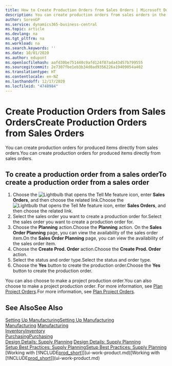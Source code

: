 ```yaml
---
title: How to Create Production Orders from Sales Orders | Microsoft Docs
description: You can create production orders from sales orders in the Sales & Marketing department.
author: SorenGP
ms.service: dynamics365-business-central
ms.topic: article
ms.devlang: na
ms.tgt_pltfrm: na
ms.workload: na
ms.search.keywords: ''
ms.date: 10/01/2020
ms.author: edupont
ms.openlocfilehash: aafd30be751440c9afd124f07ada43d57b799555
ms.sourcegitcommit: 2e7307fbe1eb3b34d0ad9356226a19409054a402
ms.translationtype: HT
ms.contentlocale: en-NZ
ms.lasthandoff: 12/17/2020
ms.locfileid: "4748984"
---
```

# <a name="create-production-orders-from-sales-orders"></a><span data-ttu-id="05093-103">Create Production Orders from Sales Orders</span><span class="sxs-lookup"><span data-stu-id="05093-103">Create Production Orders from Sales Orders</span></span>
<span data-ttu-id="05093-104">You can create production orders for produced items directly from sales orders.</span><span class="sxs-lookup"><span data-stu-id="05093-104">You can create production orders for produced items directly from sales orders.</span></span>  

## <a name="to-create-a-production-order-from-a-sales-order"></a><span data-ttu-id="05093-105">To create a production order from a sales order</span><span class="sxs-lookup"><span data-stu-id="05093-105">To create a production order from a sales order</span></span>  

1.  <span data-ttu-id="05093-106">Choose the ![Lightbulb that opens the Tell Me feature](media/ui-search/search_small.png "Tell me what you want to do") icon, enter **Sales Orders**, and then choose the related link.</span><span class="sxs-lookup"><span data-stu-id="05093-106">Choose the ![Lightbulb that opens the Tell Me feature](media/ui-search/search_small.png "Tell me what you want to do") icon, enter **Sales Orders**, and then choose the related link.</span></span>  
2.  <span data-ttu-id="05093-107">Select the sales order you want to create a production order for.</span><span class="sxs-lookup"><span data-stu-id="05093-107">Select the sales order you want to create a production order for.</span></span>  
3.  <span data-ttu-id="05093-108">Choose the **Planning** action.</span><span class="sxs-lookup"><span data-stu-id="05093-108">Choose the **Planning** action.</span></span> <span data-ttu-id="05093-109">On the **Sales Order Planning** page, you can view the availability of the sales order item.</span><span class="sxs-lookup"><span data-stu-id="05093-109">On the **Sales Order Planning** page, you can view the availability of the sales order item.</span></span>  
4.  <span data-ttu-id="05093-110">Choose the **Create Prod. Order** action.</span><span class="sxs-lookup"><span data-stu-id="05093-110">Choose the **Create Prod. Order** action.</span></span>  
5.  <span data-ttu-id="05093-111">Select the status and order type.</span><span class="sxs-lookup"><span data-stu-id="05093-111">Select the status and order type.</span></span>  
6.  <span data-ttu-id="05093-112">Choose the **Yes** button to create the production order.</span><span class="sxs-lookup"><span data-stu-id="05093-112">Choose the **Yes** button to create the production order.</span></span>

<span data-ttu-id="05093-113">You can also choose to make a project production order.</span><span class="sxs-lookup"><span data-stu-id="05093-113">You can also choose to make a project production order.</span></span> <span data-ttu-id="05093-114">For more information, see [Plan Project Orders](production-how-to-plan-project-orders.md).</span><span class="sxs-lookup"><span data-stu-id="05093-114">For more information, see [Plan Project Orders](production-how-to-plan-project-orders.md).</span></span>   

## <a name="see-also"></a><span data-ttu-id="05093-115">See Also</span><span class="sxs-lookup"><span data-stu-id="05093-115">See Also</span></span>  
[<span data-ttu-id="05093-116">Setting Up Manufacturing</span><span class="sxs-lookup"><span data-stu-id="05093-116">Setting Up Manufacturing</span></span>](production-configure-production-processes.md)  
<span data-ttu-id="05093-117">[Manufacturing](production-manage-manufacturing.md)  </span><span class="sxs-lookup"><span data-stu-id="05093-117">[Manufacturing](production-manage-manufacturing.md)  </span></span>  
[<span data-ttu-id="05093-118">Inventory</span><span class="sxs-lookup"><span data-stu-id="05093-118">Inventory</span></span>](inventory-manage-inventory.md)  
[<span data-ttu-id="05093-119">Purchasing</span><span class="sxs-lookup"><span data-stu-id="05093-119">Purchasing</span></span>](purchasing-manage-purchasing.md)  
<span data-ttu-id="05093-120">[Design Details: Supply Planning](design-details-supply-planning.md) </span><span class="sxs-lookup"><span data-stu-id="05093-120">[Design Details: Supply Planning](design-details-supply-planning.md) </span></span>  
[<span data-ttu-id="05093-121">Setup Best Practices: Supply Planning</span><span class="sxs-lookup"><span data-stu-id="05093-121">Setup Best Practices: Supply Planning</span></span>](setup-best-practices-supply-planning.md)  
<span data-ttu-id="05093-122">[Working with [!INCLUDE[prod_short](includes/prod_short.md)]](ui-work-product.md)</span><span class="sxs-lookup"><span data-stu-id="05093-122">[Working with [!INCLUDE[prod_short](includes/prod_short.md)]](ui-work-product.md)</span></span>
